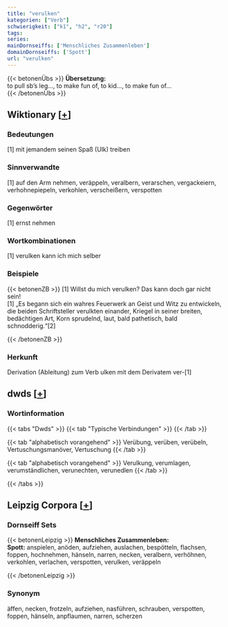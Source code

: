 ```yaml
---
title: "verulken"
kategorien: ["Verb"]
schwierigkeit: ["k1", "h2", "r20"]
tags:
series:
mainDornseiffs: ['Menschliches Zusammenleben']
domainDornseiffs: ['Spott']
url: "verulken"
---
```


{{< betonenÜbs >}}
**Übersetzung:**  
to pull sb’s leg..., to make fun of, to kid..., to make fun of...  
{{< /betonenÜbs >}}

## Wiktionary [[+](https://de.wiktionary.org/wiki/verulken)]

### Bedeutungen
[1] mit jemandem seinen Spaß (Ulk) treiben  

### Sinnverwandte
[1] auf den Arm nehmen, veräppeln, veralbern, verarschen, vergackeiern, verhohnepiepeln, verkohlen, verscheißern, verspotten  

### Gegenwörter
[1] ernst nehmen  

### Wortkombinationen
[1] verulken kann ich mich selber  

### Beispiele
{{< betonenZB >}}
[1] Willst du mich verulken? Das kann doch gar nicht sein!  
[1] „Es begann sich ein wahres Feuerwerk an Geist und Witz zu entwickeln, die beiden Schriftsteller verulkten einander, Kriegel in seiner breiten, bedächtigen Art, Korn sprudelnd, laut, bald pathetisch, bald schnodderig.“[2]  

{{< /betonenZB >}}
### Herkunft
Derivation (Ableitung) zum Verb ulken mit dem Derivatem ver-[1]  



## dwds [[+](https://www.dwds.de/wb/verulken)]

### Wortinformation
{{< tabs "Dwds" >}}
{{< tab "Typische Verbindungen" >}}
{{< /tab >}}

{{< tab "alphabetisch vorangehend" >}}
Verübung, verüben, verübeln, Vertuschungsmanöver, Vertuschung
{{< /tab >}}

{{< tab "alphabetisch vorangehend" >}}
Verulkung, verumlagen, verumständlichen, verunechten, verunedlen
{{< /tab >}}

{{< /tabs >}}

## Leipzig Corpora [[+](https://corpora.uni-leipzig.de/en/res?word=verulken&corpusId=deu_newscrawl-public_2018)]

### Dornseiff Sets
{{< betonenLeipzig >}}
**Menschliches Zusammenleben:**  
**Spott:** anspielen, anöden, aufziehen, auslachen, bespötteln, flachsen, foppen, hochnehmen, hänseln, narren, necken, veralbern, verhöhnen, verkohlen, verlachen, verspotten, verulken, veräppeln  

{{< /betonenLeipzig >}}

### Synonym
äffen, necken, frotzeln, aufziehen, nasführen, schrauben, verspotten, foppen, hänseln, anpflaumen, narren, scherzen

